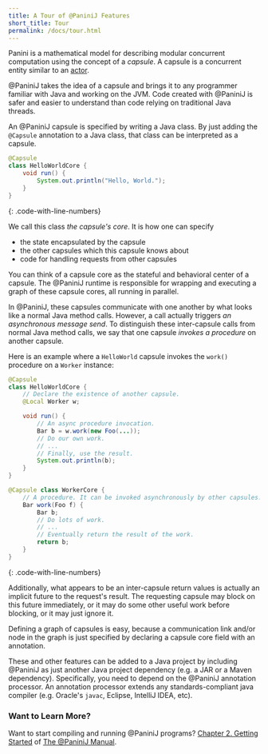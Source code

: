 ```yaml
---
title: A Tour of @PaniniJ Features
short_title: Tour
permalink: /docs/tour.html
---
```


Panini is a mathematical model for describing modular concurrent computation
using the concept of a *capsule*. A capsule is a concurrent entity similar to an
[actor](https://en.wikipedia.org/wiki/Actor_model).

@PaniniJ takes the idea of a capsule and brings it to any programmer familiar
with Java and working on the JVM. Code created with @PaniniJ is safer and
easier to understand than code relying on traditional Java threads.

An @PaniniJ capsule is specified by writing a Java class. By just adding the
`@Capsule` annotation to a Java class, that class can be interpreted as a
capsule.

``` java
@Capsule
class HelloWorldCore {
    void run() {
        System.out.println("Hello, World.");
    }
}
```
{: .code-with-line-numbers}

We call this class *the capsule's core*. It is how one can specify

- the state encapsulated by the capsule
- the other capsules which this capsule knows about
- code for handling requests from other capsules

You can think of a capsule core as the stateful and behavioral center of a
capsule. The @PaniniJ runtime is responsible for wrapping and executing a graph
of these capsule cores, all running in parallel.

In @PaniniJ, these capsules communicate with one another by what looks like a
normal Java method calls. However, a call actually triggers *an asynchronous
message send*. To distinguish these inter-capsule calls from normal Java method
calls, we say that one capsule *invokes a procedure* on another capsule.

Here is an example where a `HelloWorld` capsule invokes the `work()` procedure
on a `Worker` instance:

``` java
@Capsule
class HelloWorldCore {
    // Declare the existence of another capsule.
    @Local Worker w;

    void run() {
        // An async procedure invocation.
        Bar b = w.work(new Foo(...));
        // Do our own work.
        // ...
        // Finally, use the result.
        System.out.println(b);
    }
}

@Capsule class WorkerCore {
    // A procedure. It can be invoked asynchronously by other capsules.
    Bar work(Foo f) {
        Bar b;
        // Do lots of work.
        // ...
        // Eventually return the result of the work.
        return b;
    }
}
```
{: .code-with-line-numbers}

Additionally, what appears to be an inter-capsule return values is
actually an implicit future to the request's result. The requesting capsule may
block on this future immediately, or it may do some other useful work before
blocking, or it may just ignore it.

Defining a graph of capsules is easy, because a communication link and/or node
in the graph is just specified by declaring a capsule core field with an
annotation.

These and other features can be added to a Java project by including @PaniniJ as
just another Java project dependency (e.g. a JAR or a Maven dependency).
Specifically, you need to depend on the @PaniniJ annotation processor. An
annotation processor extends any standards-compliant java compiler (e.g.
Oracle's `javac`, Eclipse, IntelliJ IDEA, etc).


### Want to Learn More?

Want to start compiling and running @PaniniJ programs?
[Chapter 2. Getting Started](/man/p1/ch2_getting_started.html) of
[The @PaniniJ Manual](/man/).
